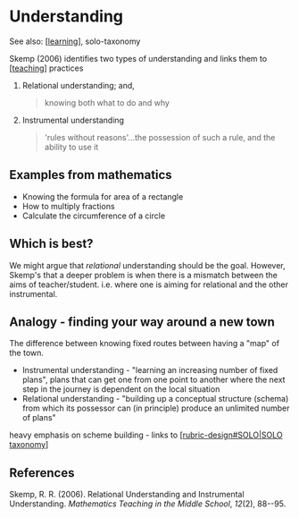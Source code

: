 # Understanding

See also: [[learning]], solo-taxonomy


Skemp (2006) identifies two types of understanding and links them to [[teaching]] practices

1. Relational understanding; and,

    > knowing both what to do and why
2. Instrumental understanding

    > 'rules without reasons'...the possession of such a rule, and the ability to use it

## Examples from mathematics

- Knowing the formula for area of a rectangle
- How to multiply fractions
- Calculate the circumference of a circle

## Which is best?

We might argue that _relational_ understanding should be the goal. However, Skemp's that a deeper problem is when there is a mismatch between the aims of teacher/student. i.e. where one is aiming for relational and the other instrumental.

## Analogy - finding your way around a new town

The difference between knowing fixed routes between having a "map" of the town.

- Instrumental understanding - "learning an increasing number of fixed plans", plans that can get one from one point to another where the next step in the journey is dependent on the local situation
- Relational understanding - "building up a conceptual structure (schema) from which its possessor can (in principle) produce an unlimited number of plans"

heavy emphasis on scheme building - links to [[rubric-design#SOLO|SOLO taxonomy]]


## References

Skemp, R. R. (2006). Relational Understanding and Instrumental Understanding. *Mathematics Teaching in the Middle School*, *12*(2), 88--95.

[//begin]: # "Autogenerated link references for markdown compatibility"
[learning]: learning "Learning"
[teaching]: ..%2FTeaching%2Fteaching "Teaching"
[rubric-design#SOLO|SOLO taxonomy]: ..%2FDesign%2Frubric-design "Rubric Design"
[//end]: # "Autogenerated link references"